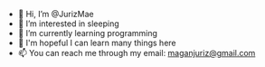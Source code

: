 - 👋 Hi, I’m @JurizMae
- 👀 I’m interested in sleeping
- 🌱 I’m currently learning programming
- 💞️ I'm hopeful I can learn many things here
- 📫 You can reach me through my email: maganjuriz@gmail.com

<!---
JurizMae/JurizMae is a ✨ special ✨ repository because its `README.md` (this file) appears on your GitHub profile.
You can click the Preview link to take a look at your changes.
--->

